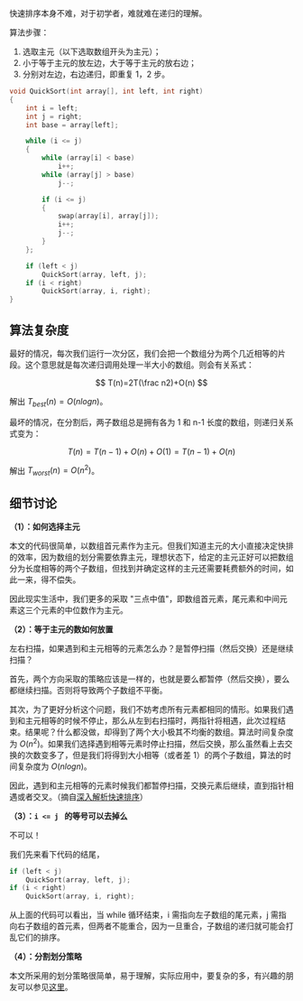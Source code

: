 快速排序本身不难，对于初学者，难就难在递归的理解。

算法步骤：

1. 选取主元（以下选取数组开头为主元）；
2. 小于等于主元的放左边，大于等于主元的放右边；
3. 分别对左边，右边递归，即重复 1，2 步。

```c++
void QuickSort(int array[], int left, int right)
{
    int i = left;
    int j = right;
    int base = array[left];

    while (i <= j)
    {
        while (array[i] < base)
            i++;
        while (array[j] > base)
            j--;

        if (i <= j)
        {
            swap(array[i], array[j]);
            i++;
            j--;
        }
    };

    if (left < j)
        QuickSort(array, left, j);
    if (i < right)
        QuickSort(array, i, right);
}
```
## 算法复杂度

最好的情况，每次我们运行一次分区，我们会把一个数组分为两个几近相等的片段。这个意思就是每次递归调用处理一半大小的数组。则会有关系式：


$$
T(n)=2T(\frac n2)+O(n)
$$

解出 $T_{best}(n)=O(nlogn)$。

最坏的情况，在分割后，两子数组总是拥有各为 1 和 n-1 长度的数组，则递归关系式变为：

$$
T(n)=T(n-1)+O(n)+O(1)=T(n-1)+O(n)
$$

解出 $T_{worst}(n)=O(n^2)$。

## 细节讨论

**（1）：如何选择主元**

本文的代码很简单，以数组首元素作为主元。但我们知道主元的大小直接决定快排的效率，因为数组的划分需要依靠主元，理想状态下，给定的主元正好可以把数组分为长度相等的两个子数组，但找到并确定这样的主元还需要耗费额外的时间，如此一来，得不偿失。

因此现实生活中，我们更多的采取 "三点中值"，即数组首元素，尾元素和中间元素这三个元素的中位数作为主元。

**（2）：等于主元的数如何放置**

左右扫描，如果遇到和主元相等的元素怎么办？是暂停扫描（然后交换）还是继续扫描？

首先，两个方向采取的策略应该是一样的，也就是要么都暂停（然后交换），要么都继续扫描。否则将导致两个子数组不平衡。

其次，为了更好分析这个问题，我们不妨考虑所有元素都相同的情形。如果我们遇到和主元相等的时候不停止，那么从左到右扫描时，两指针将相遇，此次过程结束。结果呢？什么都没做，却得到了两个大小极其不均衡的数组。算法时间复杂度为 $O(n^2)$。如果我们选择遇到相等元素时停止扫描，然后交换，那么虽然看上去交换的次数变多了，但是我们将得到大小相等（或者差 1）的两个子数组，算法的时间复杂度为 $O(nlogn)$。

因此，遇到和主元相等的元素时候我们都暂停扫描，交换元素后继续，直到指针相遇或者交叉。（摘自[深入解析快速排序](http://www.yebangyu.org/blog/2016/03/09/quicksort/)）

**（3）：`i <= j ` 的等号可以去掉么**

不可以！

我们先来看下代码的结尾，

```c++
if (left < j)
    QuickSort(array, left, j);
if (i < right)
    QuickSort(array, i, right);
```

从上面的代码可以看出，当 while 循环结束，i 需指向左子数组的尾元素，j 需指向右子数组的首元素，但两者不能重合，因为一旦重合，子数组的递归就可能会打乱它们的排序。

**（4）：分割划分策略**

本文所采用的划分策略很简单，易于理解，实际应用中，要复杂的多，有兴趣的朋友可以参见[这里](https://algs4.cs.princeton.edu/lectures/23DemoPartitioning.pdf)。